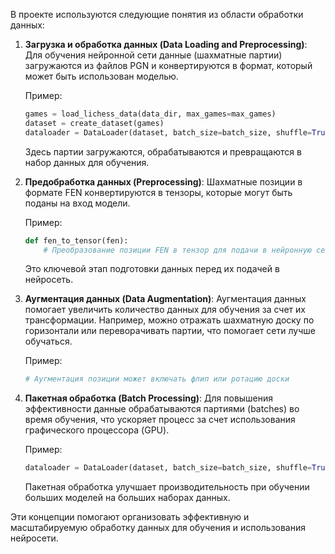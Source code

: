 В проекте используются следующие понятия из области обработки данных:

1. **Загрузка и обработка данных (Data Loading and Preprocessing)**:
   Для обучения нейронной сети данные (шахматные партии) загружаются из файлов PGN и конвертируются в формат, который может быть использован моделью.

   Пример:
   ```python
   games = load_lichess_data(data_dir, max_games=max_games)
   dataset = create_dataset(games)
   dataloader = DataLoader(dataset, batch_size=batch_size, shuffle=True)
   ```

   Здесь партии загружаются, обрабатываются и превращаются в набор данных для обучения.

2. **Предобработка данных (Preprocessing)**:
   Шахматные позиции в формате FEN конвертируются в тензоры, которые могут быть поданы на вход модели.

   Пример:
   ```python
   def fen_to_tensor(fen):
       # Преобразование позиции FEN в тензор для подачи в нейронную сеть
   ```

   Это ключевой этап подготовки данных перед их подачей в нейросеть.

3. **Аугментация данных (Data Augmentation)**:
   Аугментация данных помогает увеличить количество данных для обучения за счет их трансформации. Например, можно отражать шахматную доску по горизонтали или переворачивать партии, что помогает сети лучше обучаться.

   Пример:
   ```python
   # Аугментация позиции может включать флип или ротацию доски
   ```

4. **Пакетная обработка (Batch Processing)**:
   Для повышения эффективности данные обрабатываются партиями (batches) во время обучения, что ускоряет процесс за счет использования графического процессора (GPU).

   Пример:
   ```python
   dataloader = DataLoader(dataset, batch_size=batch_size, shuffle=True)
   ```

   Пакетная обработка улучшает производительность при обучении больших моделей на больших наборах данных.

Эти концепции помогают организовать эффективную и масштабируемую обработку данных для обучения и использования нейросети.